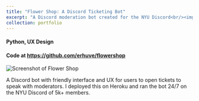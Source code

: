 ```yaml
---
title: "Flower Shop: A Discord Ticketing Bot"
excerpt: "A Discord moderation bot created for the NYU Discord<br/><img class='five-three' src='https://erhuve.github.io/_pages/image-1.png'>"
collection: portfolio
---
```


#### Python, UX Design

#### Code at <a href="https://github.com/erhuve/flowershop">https://github.com/erhuve/flowershop</a>

<img src='https://erhuve.github.io/_pages/image-1.png' alt="Screenshot of Flower Shop">

A Discord bot with friendly interface and UX for users to open tickets to speak with moderators. I deployed this on Heroku and ran the bot 24/7 on the NYU Discord of 5k+ members.
